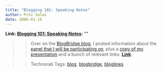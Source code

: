 ```yaml
---
title: "Blogging 101: Speaking Notes"
author: Pito Salas
date: 2006-01-16
---
```


**Link: [Blogging 101: Speaking Notes](None):** ""


>>

>> Over on the [BlogBridge
blog](<http://www.blogbridge.com/archives/2006/01/blogging_101_sp.php>), I
posted information about the [panel that I will be participating
on](<http://www.blogbridge.com/archives/2006/01/pito_on_a_panel.php>), plus a
[copy of my
presentation](<http://www.blogbridge.com/movies/techforumslides.pdf>) and a
bunch of relevant links.
**[Link](<http://www.blogbridge.com/archives/2006/01/blogging_101_sp.php>)**.

>>

>> Technorati Tags: [blog](<http://www.technorati.com/tag/blog>),
[blogbridge](<http://www.technorati.com/tag/blogbridge>),
[bloglines](<http://www.technorati.com/tag/bloglines>)


